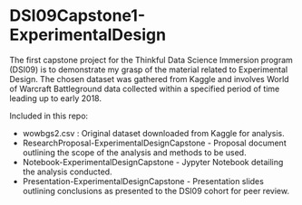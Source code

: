 # DSI09Capstone1-ExperimentalDesign
The first capstone project for the Thinkful Data Science Immersion program (DSI09) is to demonstrate my grasp of the material related to Experimental Design. The chosen dataset was gathered from Kaggle and involves World of Warcraft Battleground data collected within a specified period of time leading up to early 2018.

Included in this repo:
  - wowbgs2.csv : Original dataset downloaded from Kaggle for analysis.
  - ResearchProposal-ExperimentalDesignCapstone - Proposal document outlining the scope of the analysis and methods to be used.
  - Notebook-ExperimentalDesignCapstone - Jypyter Notebook detailing the analysis conducted.
  - Presentation-ExperimentalDesignCapstone - Presentation slides outlining conclusions as presented to the DSI09 cohort for peer review.
